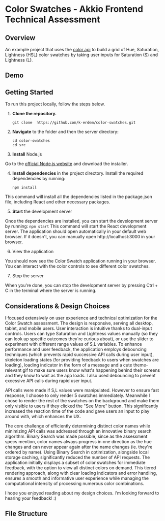 # Color Swatches - Akkio Frontend Technical Assessment

## Overview 
An example project that uses the [color api](https://www.thecolorapi.com/) to build a grid of Hue, Saturation, Lightness (HSL) color swatches by taking user inputs for Saturation (S) and Lightness (L).

## Demo

## Getting Started

To run this project locally, follow the steps below.

1. **Clone the repository.**

    ```
    git clone  https://github.com/k-erdem/color-swatches.git
    ```

2.  **Navigate** to the folder and then the server directory:

    ```
    cd color-swatches
    cd src
    ```
3. **Install** Node.js

 Go to the [official Node.js website](https://nodejs.org/) and download the installer.

4. **Install dependencies** in the project directory. Install the required dependencies by running:
    ```
    npm install
    ```
This command will install all the dependencies listed in the package.json file, including React and other necessary packages.

5. **Start** the development server

Once the dependencies are installed, you can start the development server by running:
    ```
    npm start
    ```
This command will start the React development server. The application should open automatically in your default web browser. If it doesn't, you can manually open http://localhost:3000 in your browser.

6. View the application

You should now see the Color Swatch application running in your browser. You can interact with the color controls to see different color swatches.

7. Stop the server

When you're done, you can stop the development server by pressing Ctrl + C in the terminal where the server is running.


## Considerations & Design Choices

I focused extensively on user experience and technical optimization for the Color Swatch assessment. The design is responsive, serving all desktop, tablet, and mobile users. User interaction is intuitive thanks to dual-input controls. Users can type Saturation and Lightness values manually (so they can look up specific outcomes they're curious about), or use the slider to experiment with different range values of S,L variables. To enhance performance and user feedback, the application employs debouncing techniques (which prevents rapid successive API calls during user input), skeleton loading states (for providing feedback to users when swatches are loading), loading indicator in the form of a message and a cute theme-relevant gif to make sure users know what's happening behind their screens and they know to wait as the app loads. I also used debouncing to prevent excessive API calls during rapid user input.

API calls were made if S,L values were manipulated. However to ensure fast response, I choose to only render 5 swatches immediately. Meanwhile I chose to render the rest of the swatches on the background and make them only visible to users if they clicked the "See More" button. This significantly increased the reaction time of the code and gave users an input to play around with, which enhances the UX.

The core challenge of efficiently determining distinct color names while minimizing API calls was addressed through an innovative binary search algorithm. Binary Search was made possible, since as the assessment specs mention, color names always progress in one direction as the hue changes and can never appear again after the name changes (ie. they're ordered by name). Using Binary Search in optimization, alongside local storage caching, significantly reduced the number of API requests. The application initially displays a subset of color swatches for immediate feedback, with the option to view all distinct colors on demand. This tiered rendering approach, along with clear loading indicators and error handling, ensures a smooth and informative user experience while managing the computational intensity of processing numerous color combinations. 

I hope you enjoyed reading about my design choices. I'm looking forward to hearing your feedback! :)

## File Structure

